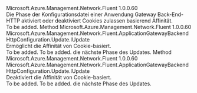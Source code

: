 <Type Name="IWithAffinity" FullName="Microsoft.Azure.Management.Network.Fluent.ApplicationGatewayBackendHttpConfiguration.Update.IWithAffinity">
  <TypeSignature Language="C#" Value="public interface IWithAffinity" />
  <TypeSignature Language="ILAsm" Value=".class public interface auto ansi abstract IWithAffinity" />
  <TypeSignature Language="DocId" Value="T:Microsoft.Azure.Management.Network.Fluent.ApplicationGatewayBackendHttpConfiguration.Update.IWithAffinity" />
  <TypeSignature Language="VB.NET" Value="Public Interface IWithAffinity" />
  <TypeSignature Language="F#" Value="type IWithAffinity = interface" />
  <AssemblyInfo>
    <AssemblyName>Microsoft.Azure.Management.Network.Fluent</AssemblyName>
    <AssemblyVersion>1.0.0.60</AssemblyVersion>
  </AssemblyInfo>
  <Interfaces />
  <Docs>
    <summary>
            Die Phase der Konfigurationsdatei einer Anwendung Gateway Back-End-HTTP aktiviert oder deaktiviert Cookies zulassen basierend Affinität.
            </summary>
    <remarks>To be added.</remarks>
  </Docs>
  <Members>
    <Member MemberName="WithCookieBasedAffinity">
      <MemberSignature Language="C#" Value="public Microsoft.Azure.Management.Network.Fluent.ApplicationGatewayBackendHttpConfiguration.Update.IUpdate WithCookieBasedAffinity ();" />
      <MemberSignature Language="ILAsm" Value=".method public hidebysig newslot virtual instance class Microsoft.Azure.Management.Network.Fluent.ApplicationGatewayBackendHttpConfiguration.Update.IUpdate WithCookieBasedAffinity() cil managed" />
      <MemberSignature Language="DocId" Value="M:Microsoft.Azure.Management.Network.Fluent.ApplicationGatewayBackendHttpConfiguration.Update.IWithAffinity.WithCookieBasedAffinity" />
      <MemberSignature Language="VB.NET" Value="Public Function WithCookieBasedAffinity () As IUpdate" />
      <MemberSignature Language="F#" Value="abstract member WithCookieBasedAffinity : unit -&gt; Microsoft.Azure.Management.Network.Fluent.ApplicationGatewayBackendHttpConfiguration.Update.IUpdate" Usage="iWithAffinity.WithCookieBasedAffinity " />
      <MemberType>Method</MemberType>
      <AssemblyInfo>
        <AssemblyName>Microsoft.Azure.Management.Network.Fluent</AssemblyName>
        <AssemblyVersion>1.0.0.60</AssemblyVersion>
      </AssemblyInfo>
      <ReturnValue>
        <ReturnType>Microsoft.Azure.Management.Network.Fluent.ApplicationGatewayBackendHttpConfiguration.Update.IUpdate</ReturnType>
      </ReturnValue>
      <Parameters />
      <Docs>
        <summary>
            Ermöglicht die Affinität von Cookie-basiert.
            </summary>
        <returns>To be added.</returns>
        <remarks>To be added.</remarks>
        <return>die nächste Phase des Updates.</return>
      </Docs>
    </Member>
    <Member MemberName="WithoutCookieBasedAffinity">
      <MemberSignature Language="C#" Value="public Microsoft.Azure.Management.Network.Fluent.ApplicationGatewayBackendHttpConfiguration.Update.IUpdate WithoutCookieBasedAffinity ();" />
      <MemberSignature Language="ILAsm" Value=".method public hidebysig newslot virtual instance class Microsoft.Azure.Management.Network.Fluent.ApplicationGatewayBackendHttpConfiguration.Update.IUpdate WithoutCookieBasedAffinity() cil managed" />
      <MemberSignature Language="DocId" Value="M:Microsoft.Azure.Management.Network.Fluent.ApplicationGatewayBackendHttpConfiguration.Update.IWithAffinity.WithoutCookieBasedAffinity" />
      <MemberSignature Language="VB.NET" Value="Public Function WithoutCookieBasedAffinity () As IUpdate" />
      <MemberSignature Language="F#" Value="abstract member WithoutCookieBasedAffinity : unit -&gt; Microsoft.Azure.Management.Network.Fluent.ApplicationGatewayBackendHttpConfiguration.Update.IUpdate" Usage="iWithAffinity.WithoutCookieBasedAffinity " />
      <MemberType>Method</MemberType>
      <AssemblyInfo>
        <AssemblyName>Microsoft.Azure.Management.Network.Fluent</AssemblyName>
        <AssemblyVersion>1.0.0.60</AssemblyVersion>
      </AssemblyInfo>
      <ReturnValue>
        <ReturnType>Microsoft.Azure.Management.Network.Fluent.ApplicationGatewayBackendHttpConfiguration.Update.IUpdate</ReturnType>
      </ReturnValue>
      <Parameters />
      <Docs>
        <summary>
            Deaktiviert die Affinität von Cookie-basiert.
            </summary>
        <returns>To be added.</returns>
        <remarks>To be added.</remarks>
        <return>die nächste Phase des Updates.</return>
      </Docs>
    </Member>
  </Members>
</Type>